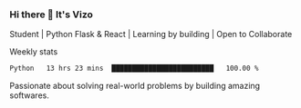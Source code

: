 ### Hi there 👋 It's Vizo

Student | Python Flask & React | Learning by building | Open to Collaborate

Weekly stats
<!--START_SECTION:waka-->

```txt
Python   13 hrs 23 mins  █████████████████████████   100.00 %
```

<!--END_SECTION:waka-->


Passionate about solving real-world problems by building amazing softwares.
